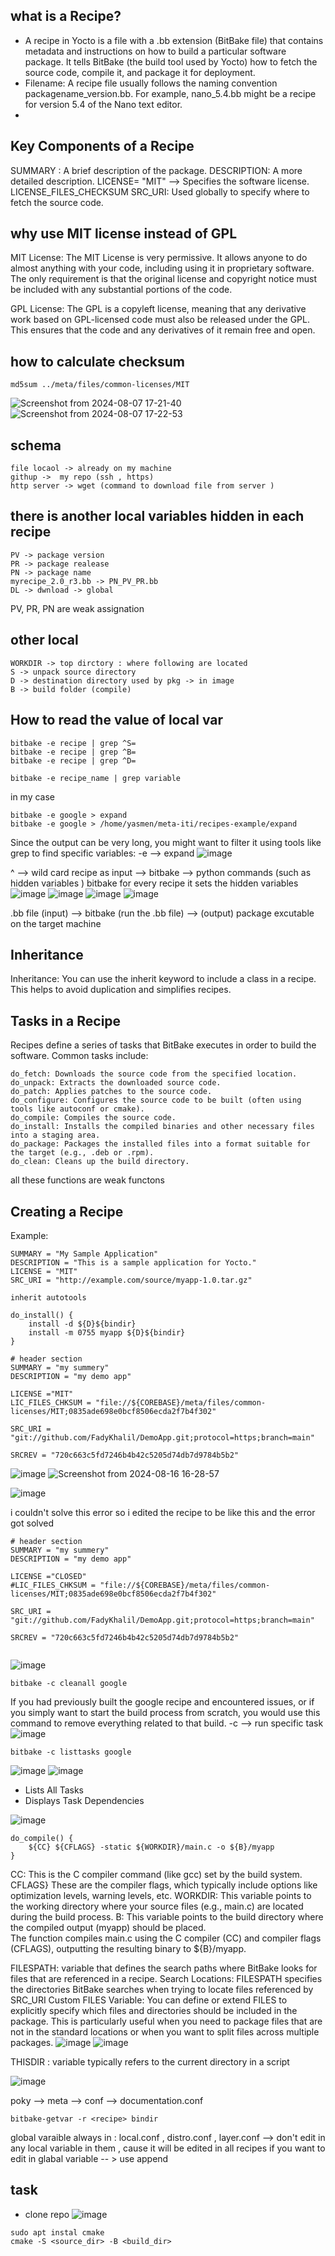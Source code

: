 what is a Recipe?
---

- A recipe in Yocto is a file with a .bb extension (BitBake file) that contains metadata and instructions on how to build a particular software package. It tells BitBake (the build tool used by Yocto) how to fetch the source code, compile it, and package it for deployment.
- Filename: A recipe file usually follows the naming convention packagename_version.bb. For example, nano_5.4.bb might be a recipe for version 5.4 of the Nano text editor.
- 

 Key Components of a Recipe
---

SUMMARY : A brief description of the package.
DESCRIPTION: A more detailed description.
LICENSE= "MIT" --> Specifies the software license.
LICENSE_FILES_CHECKSUM
SRC_URI: Used globally to specify where to fetch the source code.

why use MIT license instead of GPL
---
MIT License: The MIT License is very permissive. It allows anyone to do almost anything with your code, including using it in proprietary software. The only requirement is that the original license and copyright notice must be included with any substantial portions of the code.

GPL License: The GPL is a copyleft license, meaning that any derivative work based on GPL-licensed code must also be released under the GPL. This ensures that the code and any derivatives of it remain free and open.



how to calculate checksum 
---
```
md5sum ../meta/files/common-licenses/MIT
```
![Screenshot from 2024-08-07 17-21-40](https://github.com/user-attachments/assets/87e0028e-7ed0-4570-9190-ab8d4aef98c6)
![Screenshot from 2024-08-07 17-22-53](https://github.com/user-attachments/assets/f50fbf32-0463-4b32-9bec-b00ab020866d)


schema
---

    file locaol -> already on my machine
    githup ->  my repo (ssh , https)
    http server -> wget (command to download file from server )

there is another local variables hidden in each recipe
---

    PV -> package version
    PR -> package realease
    PN -> package name
    myrecipe_2.0_r3.bb -> PN_PV_PR.bb
    DL -> dwnload -> global

PV, PR, PN are weak assignation

other local
---

    WORKDIR -> top dirctory : where following are located
    S -> unpack source directory
    D -> destination directory used by pkg -> in image
    B -> build folder (compile)
    
How to read the value of local var
---
```
bitbake -e recipe | grep ^S=
bitbake -e recipe | grep ^B=
bitbake -e recipe | grep ^D=

bitbake -e recipe_name | grep variable
```
in my case 
```
bitbake -e google > expand
bitbake -e google > /home/yasmen/meta-iti/recipes-example/expand
```
Since the output can be very long, you might want to filter it using tools like grep to find specific variables:
-e --> expand
![image](https://github.com/user-attachments/assets/d0fa0555-d018-4aef-8a57-435d6bc51206)

^ --> wild card 
recipe as input --> bitbake --> python commands (such as hidden variables )
bitbake for every recipe it sets the hidden variables
![image](https://github.com/user-attachments/assets/8247edb9-ab93-4660-8eb2-76e22fa9abbe)
![image](https://github.com/user-attachments/assets/ff005829-25ab-4300-b546-829104d27557)
![image](https://github.com/user-attachments/assets/caba2d3f-19ea-4276-92b0-2aaa081c346c)
![image](https://github.com/user-attachments/assets/e3d54ec9-d9e4-43c8-abb8-0092fc2f4496)

.bb file (input) --> bitbake (run the .bb file) --> (output) package excutable on the target machine

Inheritance 
---
Inheritance: You can use the inherit keyword to include a class in a recipe. This helps to avoid duplication and simplifies recipes.

Tasks in a Recipe
---
Recipes define a series of tasks that BitBake executes in order to build the software. Common tasks include:

    do_fetch: Downloads the source code from the specified location.
    do_unpack: Extracts the downloaded source code.
    do_patch: Applies patches to the source code.
    do_configure: Configures the source code to be built (often using tools like autoconf or cmake).
    do_compile: Compiles the source code.
    do_install: Installs the compiled binaries and other necessary files into a staging area.
    do_package: Packages the installed files into a format suitable for the target (e.g., .deb or .rpm).
    do_clean: Cleans up the build directory.
    
all these functions are weak functons

 Creating a Recipe
 ---
  Example:
```
SUMMARY = "My Sample Application"
DESCRIPTION = "This is a sample application for Yocto."
LICENSE = "MIT"
SRC_URI = "http://example.com/source/myapp-1.0.tar.gz"

inherit autotools

do_install() {
    install -d ${D}${bindir}
    install -m 0755 myapp ${D}${bindir}
}

```

```
# header section
SUMMARY = "my summery"
DESCRIPTION = "my demo app"

LICENSE ="MIT"
LIC_FILES_CHKSUM = "file://${COREBASE}/meta/files/common-licenses/MIT;0835ade698e0bcf8506ecda2f7b4f302"

SRC_URI = "git://github.com/FadyKhalil/DemoApp.git;protocol=https;branch=main"

SRCREV = "720c663c5fd7246b4b42c5205d74db7d9784b5b2"

```
![image](https://github.com/user-attachments/assets/73e6dd44-71e0-4aa0-b779-a03aeaa3fa85)
![Screenshot from 2024-08-16 16-28-57](https://github.com/user-attachments/assets/2036455b-aa1d-4716-8dd6-a38c3e3cd070)

 ![image](https://github.com/user-attachments/assets/74069791-4379-4611-823b-a907a61f2fd9)

i couldn't solve this error so i edited the recipe to be like this and the error got solved 

```
# header section
SUMMARY = "my summery"
DESCRIPTION = "my demo app"

LICENSE ="CLOSED"
#LIC_FILES_CHKSUM = "file://${COREBASE}/meta/files/common-licenses/MIT;0835ade698e0bcf8506ecda2f7b4f302"

SRC_URI = "git://github.com/FadyKhalil/DemoApp.git;protocol=https;branch=main"

SRCREV = "720c663c5fd7246b4b42c5205d74db7d9784b5b2"
 
```
![image](https://github.com/user-attachments/assets/3271a3e4-a380-4224-ad55-bd72ae235556)


```
bitbake -c cleanall google
```
If you had previously built the google recipe and encountered issues, or if you simply want to start the build process from scratch, you would use this command to remove everything related to that build.
-c --> run specific task
![image](https://github.com/user-attachments/assets/e45d903b-2385-429d-9d18-f2f11d50df35)

```
bitbake -c listtasks google
```
![image](https://github.com/user-attachments/assets/f255cd69-e83a-4ce6-8e2e-153ec723a562)
![image](https://github.com/user-attachments/assets/4ea2f992-6da6-43cd-9ce0-69b054f3dd27)

- Lists All Tasks
- Displays Task Dependencies

![image](https://github.com/user-attachments/assets/21f35cde-786c-4e4b-9441-fba84cc41bfc)

```
do_compile() {
    ${CC} ${CFLAGS} -static ${WORKDIR}/main.c -o ${B}/myapp
}

```

CC: This is the C compiler command (like gcc) set by the build system.
CFLAGS} These are the compiler flags, which typically include options like optimization levels, warning levels, etc.
WORKDIR: This variable points to the working directory where your source files (e.g., main.c) are located during the build process.
B: This variable points to the build directory where the compiled output (myapp) should be placed.  
The function compiles main.c using the C compiler (CC) and compiler flags (CFLAGS), outputting the resulting binary to ${B}/myapp.

FILESPATH: variable that defines the search paths where BitBake looks for files that are referenced in a     recipe.
Search Locations: FILESPATH specifies the directories BitBake searches when trying to locate files referenced by SRC_URI  Custom FILES Variable: You can define or extend FILES to explicitly specify which files and directories should be included in the package. This is particularly useful when you need to package files that are not in the standard locations or when you want to split files across multiple packages.
![image](https://github.com/user-attachments/assets/a0fa7480-4c27-41ec-a843-3c6393039b82)
![image](https://github.com/user-attachments/assets/269b4557-20db-4206-9994-8ce02b9d5c3e)

THISDIR : variable typically refers to the current directory in a script


![image](https://github.com/user-attachments/assets/3d3b457f-c23e-4b04-bf15-992d78f92921)

poky --> meta --> conf --> documentation.conf
```
bitbake-getvar -r <recipe> bindir

```
global varaible always in : local.conf , distro.conf , layer.conf --> don't edit in any local variable in them , cause it will be edited in all recipes 
if you want to edit in glabal variable -- > use append

task
---
- clone repo
![image](https://github.com/user-attachments/assets/92214060-9b61-4a8a-a5c0-67f2c59a5208)

```
sudo apt instal cmake
cmake -S <source_dir> -B <build_dir>

```

